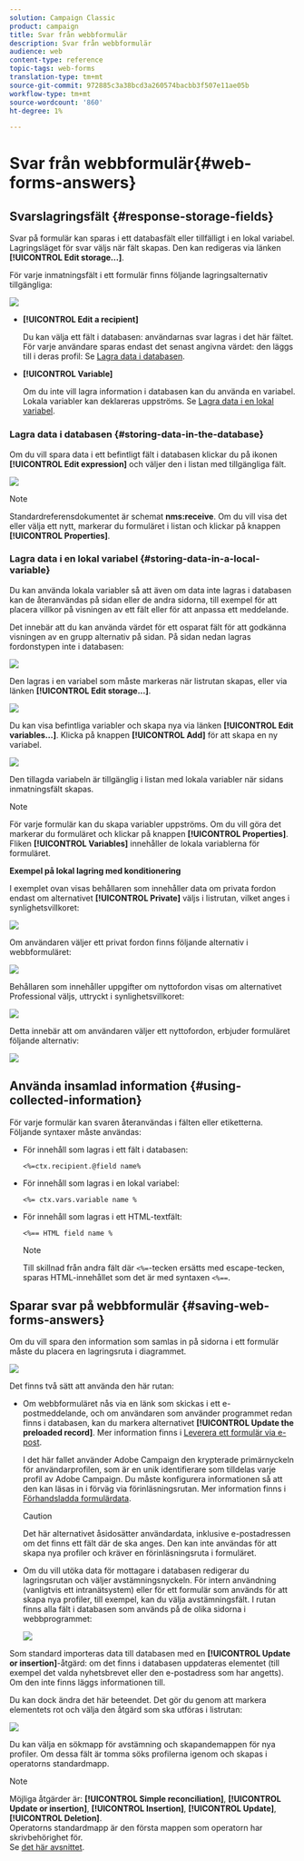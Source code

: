 ```yaml
---
solution: Campaign Classic
product: campaign
title: Svar från webbformulär
description: Svar från webbformulär
audience: web
content-type: reference
topic-tags: web-forms
translation-type: tm+mt
source-git-commit: 972885c3a38bcd3a260574bacbb3f507e11ae05b
workflow-type: tm+mt
source-wordcount: '860'
ht-degree: 1%

---
```



# Svar från webbformulär{#web-forms-answers}

## Svarslagringsfält {#response-storage-fields}

Svar på formulär kan sparas i ett databasfält eller tillfälligt i en lokal variabel. Lagringsläget för svar väljs när fält skapas. Den kan redigeras via länken **[!UICONTROL Edit storage...]**.

För varje inmatningsfält i ett formulär finns följande lagringsalternativ tillgängliga:

![](assets/s_ncs_admin_survey_select_storage.png)

* **[!UICONTROL Edit a recipient]**

   Du kan välja ett fält i databasen: användarnas svar lagras i det här fältet. För varje användare sparas endast det senast angivna värdet: den läggs till i deras profil: Se [Lagra data i databasen](#storing-data-in-the-database).

* **[!UICONTROL Variable]**

   Om du inte vill lagra information i databasen kan du använda en variabel. Lokala variabler kan deklareras uppströms. Se [Lagra data i en lokal variabel](#storing-data-in-a-local-variable).

### Lagra data i databasen {#storing-data-in-the-database}

Om du vill spara data i ett befintligt fält i databasen klickar du på ikonen **[!UICONTROL Edit expression]** och väljer den i listan med tillgängliga fält.

![](assets/s_ncs_admin_survey_storage_type1.png)

>[!NOTE]
>
>Standardreferensdokumentet är schemat **nms:receive**. Om du vill visa det eller välja ett nytt, markerar du formuläret i listan och klickar på knappen **[!UICONTROL Properties]**.

### Lagra data i en lokal variabel {#storing-data-in-a-local-variable}

Du kan använda lokala variabler så att även om data inte lagras i databasen kan de återanvändas på sidan eller de andra sidorna, till exempel för att placera villkor på visningen av ett fält eller för att anpassa ett meddelande.

Det innebär att du kan använda värdet för ett osparat fält för att godkänna visningen av en grupp alternativ på sidan. På sidan nedan lagras fordonstypen inte i databasen:

![](assets/s_ncs_admin_survey_no_storage_variable.png)

Den lagras i en variabel som måste markeras när listrutan skapas, eller via länken **[!UICONTROL Edit storage...]**.

![](assets/s_ncs_admin_survey_no_storage_variable2.png)

Du kan visa befintliga variabler och skapa nya via länken **[!UICONTROL Edit variables...]**. Klicka på knappen **[!UICONTROL Add]** för att skapa en ny variabel.

![](assets/s_ncs_admin_survey_add_a_variable.png)

Den tillagda variabeln är tillgänglig i listan med lokala variabler när sidans inmatningsfält skapas.

>[!NOTE]
>
>För varje formulär kan du skapa variabler uppströms. Om du vill göra det markerar du formuläret och klickar på knappen **[!UICONTROL Properties]**. Fliken **[!UICONTROL Variables]** innehåller de lokala variablerna för formuläret.

**Exempel på lokal lagring med konditionering**

I exemplet ovan visas behållaren som innehåller data om privata fordon endast om alternativet **[!UICONTROL Private]** väljs i listrutan, vilket anges i synlighetsvillkoret:

![](assets/s_ncs_admin_survey_add_a_condition.png)

Om användaren väljer ett privat fordon finns följande alternativ i webbformuläret:

![](assets/s_ncs_admin_survey_no_storage_conda.png)

Behållaren som innehåller uppgifter om nyttofordon visas om alternativet Professional väljs, uttryckt i synlighetsvillkoret:

![](assets/s_ncs_admin_survey_view_a_condition.png)

Detta innebär att om användaren väljer ett nyttofordon, erbjuder formuläret följande alternativ:

![](assets/s_ncs_admin_survey_no_storage_condb.png)

## Använda insamlad information {#using-collected-information}

För varje formulär kan svaren återanvändas i fälten eller etiketterna. Följande syntaxer måste användas:

* För innehåll som lagras i ett fält i databasen:

   ```
   <%=ctx.recipient.@field name%
   ```

* För innehåll som lagras i en lokal variabel:

   ```
   <%= ctx.vars.variable name %
   ```

* För innehåll som lagras i ett HTML-textfält:

   ```
   <%== HTML field name %
   ```

   >[!NOTE]
   >
   >Till skillnad från andra fält där `<%=`-tecken ersätts med escape-tecken, sparas HTML-innehållet som det är med syntaxen `<%==`.

## Sparar svar på webbformulär {#saving-web-forms-answers}

Om du vill spara den information som samlas in på sidorna i ett formulär måste du placera en lagringsruta i diagrammet.

![](assets/s_ncs_admin_survey_save_box.png)

Det finns två sätt att använda den här rutan:

* Om webbformuläret nås via en länk som skickas i ett e-postmeddelande, och om användaren som använder programmet redan finns i databasen, kan du markera alternativet **[!UICONTROL Update the preloaded record]**. Mer information finns i [Leverera ett formulär via e-post](../../web/using/publishing-a-web-form.md#delivering-a-form-via-email).

   I det här fallet använder Adobe Campaign den krypterade primärnyckeln för användarprofilen, som är en unik identifierare som tilldelas varje profil av Adobe Campaign. Du måste konfigurera informationen så att den kan läsas in i förväg via förinläsningsrutan. Mer information finns i [Förhandsladda formulärdata](../../web/using/publishing-a-web-form.md#pre-loading-the-form-data).

   >[!CAUTION]
   >
   >Det här alternativet åsidosätter användardata, inklusive e-postadressen om det finns ett fält där de ska anges. Den kan inte användas för att skapa nya profiler och kräver en förinläsningsruta i formuläret.

* Om du vill utöka data för mottagare i databasen redigerar du lagringsrutan och väljer avstämningsnyckeln. För intern användning (vanligtvis ett intranätsystem) eller för ett formulär som används för att skapa nya profiler, till exempel, kan du välja avstämningsfält. I rutan finns alla fält i databasen som används på de olika sidorna i webbprogrammet:

   ![](assets/s_ncs_admin_survey_save_box_edit.png)

Som standard importeras data till databasen med en **[!UICONTROL Update or insertion]**-åtgärd: om det finns i databasen uppdateras elementet (till exempel det valda nyhetsbrevet eller den e-postadress som har angetts). Om den inte finns läggs informationen till.

Du kan dock ändra det här beteendet. Det gör du genom att markera elementets rot och välja den åtgärd som ska utföras i listrutan:

![](assets/s_ncs_admin_survey_save_operation.png)

Du kan välja en sökmapp för avstämning och skapandemappen för nya profiler. Om dessa fält är tomma söks profilerna igenom och skapas i operatorns standardmapp.

>[!NOTE]
>
>Möjliga åtgärder är: **[!UICONTROL Simple reconciliation]**, **[!UICONTROL Update or insertion]**, **[!UICONTROL Insertion]**, **[!UICONTROL Update]**, **[!UICONTROL Deletion]**.\
>Operatorns standardmapp är den första mappen som operatorn har skrivbehörighet för.\
>Se [det här avsnittet](../../platform/using/access-management.md).

